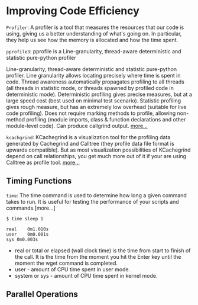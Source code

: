 # Improving Code Efficiency

`Profiler`: A profiler is a tool that measures the resources that our code is using, giving us a better understanding of what's going on. In particular, they help us see how the memory is allocated and how the time spent.

`pprofile3`: pprofile is a Line-granularity, thread-aware deterministic and statistic pure-python profiler

Line-granularity, thread-aware deterministic and statistic pure-python profiler. Line granularity allows locating precisely where time is spent in code. Thread awareness automatically propagates profiling to all threads (all threads in statistic mode, or threads spawned by profiled code in deterministic mode). Deterministic profiling gives precise measures, but at a large speed cost (best used on minimal test scenario). Statistic profiling gives rough measure, but has an extremely low overhead (suitable for live code profiling). Does not require marking methods to profile, allowing non-method profiling (module imports, class & function declarations and other module-level code). Can produce callgrind output. [more...](https://manpages.debian.org/unstable/python3-pprofile/pprofile3.1.en.html)

`kcachgrind`: KCachegrind is a visualization tool for the profiling data generated by Cachegrind and Calltree (they profile data file format is upwards compatible). But as most visualization possibilities of KCachegrind depend on call relationships, you get much more out of it if your are using Calltree as profile tool. [more...](https://kcachegrind.github.io/html/Home.html)

## Timing Functions
`time`: The time command is used to determine how long a given command takes to run. It is useful for testing the performance of your scripts and commands.[more...]

```
$ time sleep 1

real	0m1.010s
user	0m0.001s
sys	0m0.003s
```
* real or total or elapsed (wall clock time) is the time from start to finish of the call. It is the time from the moment you hit the Enter key until the moment the wget command is completed.
* user - amount of CPU time spent in user mode.
* system or sys - amount of CPU time spent in kernel mode.

## Parallel Operations


